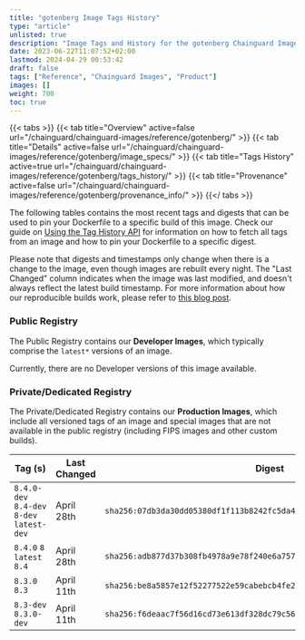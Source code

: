 ```yaml
---
title: "gotenberg Image Tags History"
type: "article"
unlisted: true
description: "Image Tags and History for the gotenberg Chainguard Image"
date: 2023-06-22T11:07:52+02:00
lastmod: 2024-04-29 00:53:42
draft: false
tags: ["Reference", "Chainguard Images", "Product"]
images: []
weight: 700
toc: true
---
```


{{< tabs >}}
{{< tab title="Overview" active=false url="/chainguard/chainguard-images/reference/gotenberg/" >}}
{{< tab title="Details" active=false url="/chainguard/chainguard-images/reference/gotenberg/image_specs/" >}}
{{< tab title="Tags History" active=true url="/chainguard/chainguard-images/reference/gotenberg/tags_history/" >}}
{{< tab title="Provenance" active=false url="/chainguard/chainguard-images/reference/gotenberg/provenance_info/" >}}
{{</ tabs >}}

The following tables contains the most recent tags and digests that can be used to pin your Dockerfile to a specific build of this image. Check our guide on [Using the Tag History API](/chainguard/chainguard-images/using-the-tag-history-api/) for information on how to fetch all tags from an image and how to pin your Dockerfile to a specific digest.

Please note that digests and timestamps only change when there is a change to the image, even though images are rebuilt every night. The "Last Changed" column indicates when the image was last modified, and doesn't always reflect the latest build timestamp. For more information about how our reproducible builds work, please refer to [this blog post](https://www.chainguard.dev/unchained/reproducing-chainguards-reproducible-image-builds).

### Public Registry
The Public Registry contains our **Developer Images**, which typically comprise the `latest*` versions of an image.

Currently, there are no Developer versions of this image available.

### Private/Dedicated Registry
The Private/Dedicated Registry contains our **Production Images**, which include all versioned tags of an image and special images that are not available in the public registry (including FIPS images and other custom builds).

| Tag (s)                                     | Last Changed | Digest                                                                    |
|---------------------------------------------|--------------|---------------------------------------------------------------------------|
|  `8.4.0-dev` `8.4-dev` `8-dev` `latest-dev` | April 28th   | `sha256:07db3da30dd05380df1f113b8242fc5da49c920e698348670552a4096413ae6d` |
|  `8.4.0` `8` `latest` `8.4`                 | April 28th   | `sha256:adb877d37b308fb4978a9e78f240e6a7576a43d2872870c64e4fb55af1af87c4` |
|  `8.3.0` `8.3`                              | April 11th   | `sha256:be8a5857e12f52277522e59cabebcb4fe28c554761fb2ec16f6d1fed6be79e73` |
|  `8.3-dev` `8.3.0-dev`                      | April 11th   | `sha256:f6deaac7f56d16cd73e613df328dc79c56c524119bfdec92d3bf773149c4e494` |

